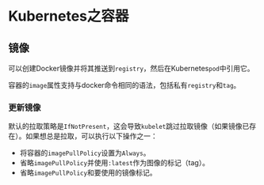 # Kubernetes之容器

## 镜像

可以创建Docker镜像并将其推送到`registry`，然后在Kubernetes`pod`中引用它。

容器的`image`属性支持与docker命令相同的语法，包括私有`registry`和`tag`。



### 更新镜像

默认的拉取策略是`IfNotPresent`，这会导致`kubelet`跳过拉取镜像（如果镜像已存在）。如果想总是拉取，可以执行以下操作之一：

- 将容器的`imagePullPolicy`设置为`Always`。
- 省略`imagePullPolicy`并使用`:latest`作为图像的标记（tag）。
- 省略`imagePullPolicy`和要使用的镜像标记。

